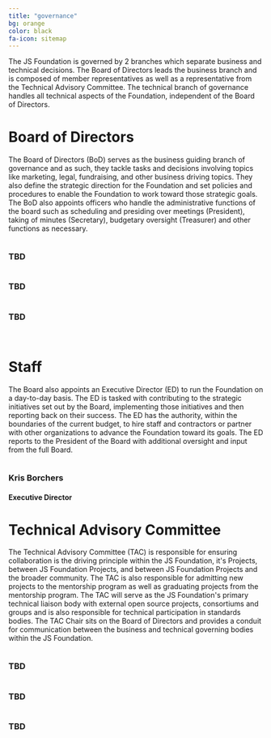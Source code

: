 ```yaml
---
title: "governance"
bg: orange
color: black
fa-icon: sitemap
---
```


The JS Foundation is governed by 2 branches which separate business and technical decisions. The Board of Directors leads the business branch and is composed of member representatives as well as a representative from the Technical Advisory Committee. The technical branch of governance handles all technical aspects of the Foundation, independent of the Board of Directors.

# Board of Directors

The Board of Directors (BoD) serves as the business guiding branch of governance and as such, they tackle tasks and decisions involving topics like marketing, legal, fundraising, and other business driving topics. They also define the strategic direction for the Foundation and set policies and procedures to enable the Foundation to work toward those strategic goals. The BoD also appoints officers who handle the administrative functions of the board such as scheduling and presiding over meetings (President), taking of minutes (Secretary), budgetary oversight (Treasurer) and other functions as necessary.

<div class="columned-wrap center governance">
	<img src="https://secure.gravatar.com/avatar/xxx?size=120&d=mm" alt="">
	<h3>TBD</h3>
</div>
<div class="columned-wrap center governance">
	<img src="https://secure.gravatar.com/avatar/xxx?size=120&d=mm" alt="">
	<h3>TBD</h3>
</div>
<div class="columned-wrap center governance">
	<img src="https://secure.gravatar.com/avatar/xxx?size=120&d=mm" alt="">
	<h3>TBD</h3>
</div>
<br class="clear">

# Staff

The Board also appoints an Executive Director (ED) to run the Foundation on a day-to-day basis. The ED is tasked with contributing to the strategic initiatives set out by the Board, implementing those initiatives and then reporting back on their success. The ED has the authority, within the boundaries of the current budget, to hire staff and contractors or partner with other organizations to advance the Foundation toward its goals. The ED reports to the President of the Board with additional oversight and input from the full Board.

<div class="center governance">
	<img src="https://secure.gravatar.com/avatar/911518c9eb1079cb417b06b78215414b?size=120" alt="">
	<h3>Kris Borchers</h3>
	<h4>Executive Director</h4>
</div>

# Technical Advisory Committee

The Technical Advisory Committee (TAC) is responsible for ensuring collaboration is the driving principle within the JS Foundation, it's Projects, between JS Foundation Projects, and between JS Foundation Projects and the broader community. The TAC is also responsible for admitting new projects to the mentorship program as well as graduating projects from the mentorship program. The TAC will serve as the JS Foundation's primary technical liaison body with external open source projects, consortiums and groups and is also responsible for technical participation in standards bodies. The TAC Chair sits on the Board of Directors and provides a conduit for communication between the business and technical governing bodies within the JS Foundation.

<div class="columned-wrap center governance">
	<img src="https://secure.gravatar.com/avatar/xxx?size=120&d=mm" alt="">
	<h3>TBD</h3>
</div>
<div class="columned-wrap center governance">
	<img src="https://secure.gravatar.com/avatar/xxx?size=120&d=mm" alt="">
	<h3>TBD</h3>
</div>
<div class="columned-wrap center governance">
	<img src="https://secure.gravatar.com/avatar/xxx?size=120&d=mm" alt="">
	<h3>TBD</h3>
</div>
<br class="clear">
